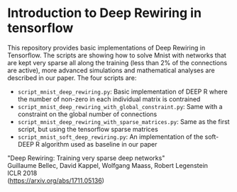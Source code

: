 # Introduction to Deep Rewiring in tensorflow
This repository provides basic implementations of Deep Rewiring in Tensorflow. The scripts are showing how to solve Mnist with networks that are kept very sparse all along the training (less than 2% of the connections are active), more advanced simulations and mathematical analyses are described in our paper. The four scripts are:  

- `script_mnist_deep_rewiring.py`: Basic implementation of DEEP R where the number of non-zero in each individual matrix is contrained
- `script_mnist_deep_rewiring_with_global_constraint.py`: Same with a constraint on the global number of connections 
- `script_mnist_deep_rewiring_with_sparse_matrices.py`: Same as the first script, but using the tensorflow sparse matrices
- `script_mnist_soft_deep_rewiring.py`: An implementation of the soft-DEEP R algorithm used as baseline in our paper



"Deep Rewiring: Training very sparse deep networks"  
Guillaume Bellec, David Kappel, Wolfgang Maass, Robert Legenstein  
ICLR 2018  
(https://arxiv.org/abs/1711.05136)
